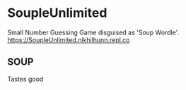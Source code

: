 # SoupleUnlimited
Small Number Guessing Game disguised as 'Soup Wordle'.
https://SoupleUnlimited.nikhilhunn.repl.co
## SOUP
Tastes good

